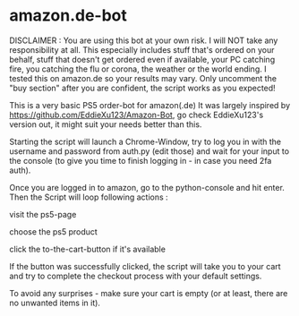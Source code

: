 # amazon.de-bot

DISCLAIMER : You are using this bot at your own risk. I will NOT take any responsibility at all. This especially includes stuff that's ordered on your behalf, stuff that doesn't get ordered even if available, your PC catching fire, you catching the flu or corona, the weather or the world ending. I tested this on amazon.de so your results may vary. Only uncomment the "buy section" after you are confident, the script works as you expected!


This is a very basic PS5 order-bot for amazon(.de)
It was largely inspired by https://github.com/EddieXu123/Amazon-Bot, go check EddieXu123's version out, it might suit your needs better than this.


Starting the script will launch a Chrome-Window, try to log you in with the username and password from auth.py (edit those) and wait for your input to the console (to give you time to finish logging in - in case you need 2fa auth). 

Once you are logged in to amazon, go to the python-console and hit enter. Then the Script will loop following actions : 

  visit the ps5-page
  
  choose the ps5 product 
  
  click the to-the-cart-button if it's available
  
If the button was successfully clicked, the script will take you to your cart and try to complete the checkout process with your default settings.

To avoid any surprises - make sure your cart is empty (or at least, there are no unwanted items in it).
